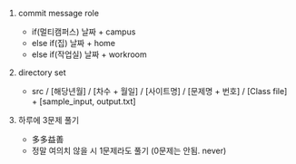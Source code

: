 1. commit message role
   - if(멀티캠퍼스) 날짜 + campus
   - else if(집) 날짜 + home
   - else if(작업실) 날짜 + workroom

2. directory set
   - src / [해당년월] / [차수 + 월일] / [사이트명] / [문제명 + 번호] / [Class file] + [sample_input, output.txt]

3. 하루에 3문제 풀기
   - 多多益善
   - 정말 여의치 않을 시 1문제라도 풀기 (0문제는 안됨. never)
